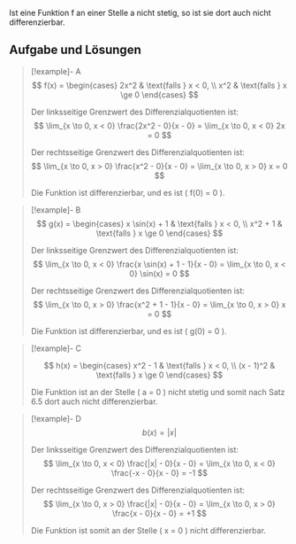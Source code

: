Ist eine Funktion f an einer Stelle a nicht stetig, so ist sie dort auch
nicht differenzierbar.

## Aufgabe und Lösungen

> [!example]- A
>$$ 
>f(x) =
>\begin{cases} 
>2x^2 & \text{falls } x < 0, \\ 
>x^2 & \text{falls } x \ge 0 
>\end{cases}
>$$
>
> Der linksseitige Grenzwert des Differenzialquotienten ist:
> $$ 
> \lim_{x \to 0, x < 0} \frac{2x^2 - 0}{x - 0} = \lim_{x \to 0, x < 0} 2x = 0 
> $$
> 
> Der rechtsseitige Grenzwert des Differenzialquotienten ist:
> $$ 
> \lim_{x \to 0, x > 0} \frac{x^2 - 0}{x - 0} = \lim_{x \to 0, x > 0} x = 0 
> $$
> 
> Die Funktion ist differenzierbar, und es ist \( f(0) = 0 \).

>[!example]- B
>$$ 
>g(x) =
>\begin{cases} 
>x \sin(x) + 1 & \text{falls } x < 0, \\ 
>x^2 + 1 & \text{falls } x \ge 0 
>\end{cases}
>$$
>
> Der linksseitige Grenzwert des Differenzialquotienten ist:
> $$ 
> \lim_{x \to 0, x < 0} \frac{x \sin(x) + 1 - 1}{x - 0} = \lim_{x \to 0, x < 0} \sin(x) = 0 
> $$
> 
> Der rechtsseitige Grenzwert des Differenzialquotienten ist:
> $$ 
> \lim_{x \to 0, x > 0} \frac{x^2 + 1 - 1}{x - 0} = \lim_{x \to 0, x > 0} x = 0 
> $$
> 
> Die Funktion ist differenzierbar, und es ist \( g(0) = 0 \).

>[!example]- C
>
>$$ 
>h(x) =
>\begin{cases} 
>x^2 - 1 & \text{falls } x < 0, \\ 
>(x - 1)^2 & \text{falls } x \ge 0 
>\end{cases}
>$$
>
> Die Funktion ist an der Stelle \( a = 0 \) nicht stetig und somit nach Satz 6.5 dort auch nicht differenzierbar.

>[!example]- D
>$$ 
>b(x) = |x|
>$$
>
> Der linksseitige Grenzwert des Differenzialquotienten ist:
> $$ 
> \lim_{x \to 0, x < 0} \frac{|x| - 0}{x - 0} = \lim_{x \to 0, x < 0} \frac{-x - 0}{x - 0} = -1 
> $$
> 
> Der rechtsseitige Grenzwert des Differenzialquotienten ist:
> $$ 
> \lim_{x \to 0, x > 0} \frac{|x| - 0}{x - 0} = \lim_{x \to 0, x > 0} \frac{x - 0}{x - 0} = +1 
> $$
> 
> Die Funktion ist somit an der Stelle \( x = 0 \) nicht differenzierbar.
